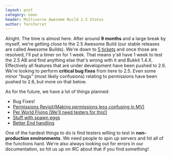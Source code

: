 ```yaml
---
layout: post
category: news
header: Multiverse Awesome Build 2.5 Status
author: fernferret
---
```

Alright. The time is almost here. After around **9 months** and a large break by myself, we're getting close to the 2.5 Awesome Build (our stable releases are called Awesome Builds). We're down to [5 tickets]() and once those are resolved, I'll put a timer on for 1 week. That means y'all have 1 week to test the 2.5 AB and find anything else that's wrong with it and Bukkit 1.4.X. Effectively all features that are under development have been pushed to 2.6. We're looking to perform **critical bug fixes** from here to 2.5. Even some minor "bugs" (most likely confusions) relating to permissions have been pushed to 2.6, but more on that below.

As for the future, we have a lot of things planned:
 - Bug Fixes!
 - [Permissions Revisit(Making permissions less confusing in MV)](https://github.com/Multiverse/Multiverse-Core/issues/928)
 - [Per World Flying (We'll need testers for this!)](https://github.com/Multiverse/Multiverse-Core/issues/440)
 - [Stuff with spawn eggs](https://github.com/Multiverse/Multiverse-Core/issues/452)
 - [Better End handling](https://github.com/Multiverse/Multiverse-Core/issues/248)

One of the hardest things to do is find testers willing to test in **non-production environments**. We need people to spin up servers and hit all of the functions hard. We're also always looking out for errors in our documentation, so hit us up on IRC about that if you find something!